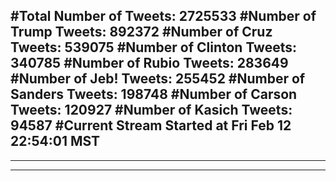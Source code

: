 #Total Number of Tweets: 2725533 
#Number of Trump Tweets: 892372
#Number of Cruz Tweets: 539075
#Number of Clinton Tweets: 340785
#Number of Rubio Tweets: 283649
#Number of Jeb! Tweets: 255452
#Number of Sanders Tweets: 198748
#Number of Carson Tweets: 120927
#Number of Kasich Tweets: 94587
#Current Stream Started at Fri Feb 12 22:54:01 MST
---
---
---
